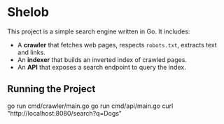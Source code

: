# Shelob

This project is a simple search engine written in Go. It includes:
- A **crawler** that fetches web pages, respects `robots.txt`, extracts text and links.
- An **indexer** that builds an inverted index of crawled pages.
- An **API** that exposes a search endpoint to query the index.

## Running the Project

  go run cmd/crawler/main.go
  go run cmd/api/main.go
  curl "http://localhost:8080/search?q=Dogs"



